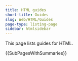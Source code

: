```yaml
---
title: HTML guides
short-title: Guides
slug: Web/HTML/Guides
page-type: listing-page
sidebar: htmlsidebar
---
```


This page lists guides for HTML.

{{SubPagesWithSummaries}}
